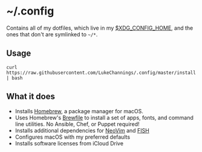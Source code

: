 # ~/.config

Contains all of my dotfiles, which live in my [$XDG_CONFIG_HOME](https://specifications.freedesktop.org/basedir-spec/basedir-spec-latest.html), and the ones that don't are symlinked to `~/*`.

## Usage

    curl https://raw.githubusercontent.com/LukeChannings/.config/master/install | bash

## What it does

- Installs [Homebrew](https://github.com/Homebrew/brew), a package manager for macOS.
- Uses Homebrew's [Brewfile](https://github.com/Homebrew/homebrew-bundle) to install a set of apps, fonts, and command line utilities. No Ansible, Chef, or Puppet required!
- Installs additional dependencies for [NeoVim](https://neovim.io) and [FISH](https://fishshell.com)
- Configures macOS with my preferred defaults
- Installs software licenses from iCloud Drive
